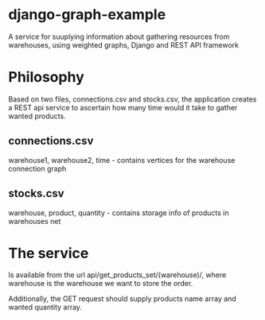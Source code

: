 # django-graph-example
A service for suuplying information about gathering resources from warehouses, using weighted graphs, Django and REST API framework

# Philosophy

Based on two files, connections.csv and stocks.csv, the application creates a REST api service to ascertain how many time would it take to gather wanted products.

## connections.csv

warehouse1, warehouse2, time - contains vertices for the warehouse connection graph

## stocks.csv

warehouse, product, quantity - contains storage info of products in warehouses net

# The service

Is available from the url api/get_products_set/(warehouse)/, where warehouse is the warehouse we want to store the order.

Additionally, the GET request should supply products name array and wanted quantity array.

